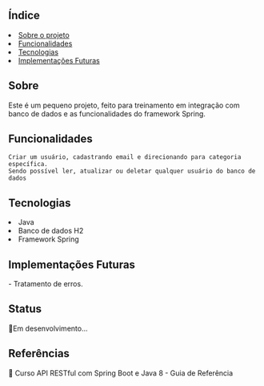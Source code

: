 
## Índice
  <li><a href="#sobre">Sobre o projeto</a></li>
  <li><a href="funcionalidades">Funcionalidades</a></li>
  <li><a href="tec">Tecnologias</li>
  <li><a href="futura">Implementações Futuras</a></li>


<h2 id="sobre">Sobre</h2>

  Este é um pequeno projeto, feito para treinamento em integração com banco de dados e
  as funcionalidades do framework Spring.
  

<h2 id="funcionalidades">Funcionalidades</h2>

    Criar um usuário, cadastrando email e direcionando para categoria específica.
    Sendo possível ler, atualizar ou deletar qualquer usuário do banco de dados 
   
 
 <h2 id="tec">Tecnologias</h2>
    <li><a>Java</a></li>
    <li><a>Banco de dados H2</a></li>
    <li><a>Framework Spring</a></li>

<h2 id="futura">Implementações Futuras</h2>
  <p>
    - Tratamento de erros.
  </p>

<h2 id="status">Status</h2>
<p>📝Em desenvolvimento...</p>

<h2 id="ref">Referências</h2>
<p>
  📖 Curso API RESTful com Spring Boot e Java 8 - Guia de Referência
</p>
